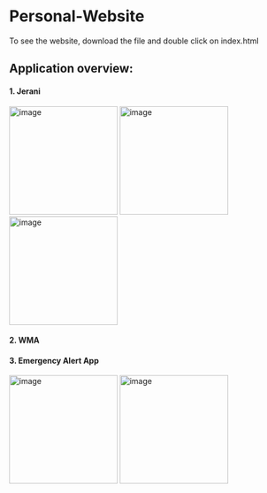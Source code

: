 # Personal-Website
To see the website, download the file and double click on index.html


## Application overview:

#### 1. Jerani
<img width="196" alt="image" src="https://user-images.githubusercontent.com/79404633/151953907-4ebcd07e-4650-42cc-a43e-2883209b280e.jpeg"> <img width="196" alt="image" src="https://user-images.githubusercontent.com/79404633/151951320-18b5e4bb-7ef5-47a6-9550-b66361056b76.jpeg"> <img width="196" alt="image" src="https://user-images.githubusercontent.com/79404633/151951329-d2cff207-a524-4ca9-b57d-bf29cb4c06eb.jpeg">

#### 2. WMA



#### 3. Emergency Alert App
<img width="196" alt="image" src="https://user-images.githubusercontent.com/79404633/151953645-d91b85f0-7d62-415a-93a4-8870081f94f1.png"> <img width="196" alt="image" src="https://user-images.githubusercontent.com/79404633/151954312-1e060eee-f179-45e8-8250-f529e279c38a.png">
